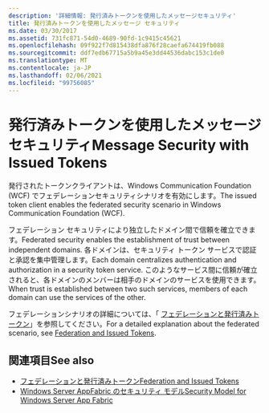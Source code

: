 ```yaml
---
description: '詳細情報: 発行済みトークンを使用したメッセージセキュリティ'
title: 発行済みトークンを使用したメッセージ セキュリティ
ms.date: 03/30/2017
ms.assetid: 731fc871-54d0-4689-90fd-1c9415c45621
ms.openlocfilehash: 09f922f7d815438dfa876f28caefa674419fb088
ms.sourcegitcommit: ddf7edb67715a5b9a45e3dd44536dabc153c1de0
ms.translationtype: MT
ms.contentlocale: ja-JP
ms.lasthandoff: 02/06/2021
ms.locfileid: "99756085"
---
```

# <a name="message-security-with-issued-tokens"></a><span data-ttu-id="d7bfd-103">発行済みトークンを使用したメッセージ セキュリティ</span><span class="sxs-lookup"><span data-stu-id="d7bfd-103">Message Security with Issued Tokens</span></span>

<span data-ttu-id="d7bfd-104">発行されたトークンクライアントは、Windows Communication Foundation (WCF) でフェデレーションセキュリティシナリオを有効にします。</span><span class="sxs-lookup"><span data-stu-id="d7bfd-104">The issued token client enables the federated security scenario in Windows Communication Foundation (WCF).</span></span>  
  
 <span data-ttu-id="d7bfd-105">フェデレーション セキュリティにより独立したドメイン間で信頼を確立できます。</span><span class="sxs-lookup"><span data-stu-id="d7bfd-105">Federated security enables the establishment of trust between independent domains.</span></span> <span data-ttu-id="d7bfd-106">各ドメインは、セキュリティ トークン サービスで認証と承認を集中管理します。</span><span class="sxs-lookup"><span data-stu-id="d7bfd-106">Each domain centralizes authentication and authorization in a security token service.</span></span> <span data-ttu-id="d7bfd-107">このようなサービス間に信頼が確立されると、各ドメインのメンバーは相手のドメインのサービスを使用できます。</span><span class="sxs-lookup"><span data-stu-id="d7bfd-107">When trust is established between two such services, members of each domain can use the services of the other.</span></span>  
  
 <span data-ttu-id="d7bfd-108">フェデレーションシナリオの詳細については、「 [フェデレーションと発行済みトークン](federation-and-issued-tokens.md)」を参照してください。</span><span class="sxs-lookup"><span data-stu-id="d7bfd-108">For a detailed explanation about the federated scenario, see [Federation and Issued Tokens](federation-and-issued-tokens.md).</span></span>  
  
## <a name="see-also"></a><span data-ttu-id="d7bfd-109">関連項目</span><span class="sxs-lookup"><span data-stu-id="d7bfd-109">See also</span></span>

- [<span data-ttu-id="d7bfd-110">フェデレーションと発行済みトークン</span><span class="sxs-lookup"><span data-stu-id="d7bfd-110">Federation and Issued Tokens</span></span>](federation-and-issued-tokens.md)
- <span data-ttu-id="d7bfd-111">[Windows Server AppFabric のセキュリティ モデル](/previous-versions/appfabric/ee677202(v=azure.10))</span><span class="sxs-lookup"><span data-stu-id="d7bfd-111">[Security Model for Windows Server App Fabric](/previous-versions/appfabric/ee677202(v=azure.10))</span></span>
